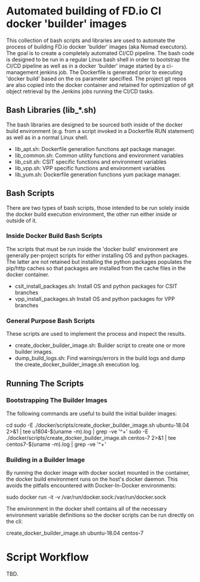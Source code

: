 # Automated building of FD.io CI docker 'builder' images

This collection of bash scripts and libraries are used to automate the process
of building FD.io docker 'builder' images (aka Nomad executors). The goal is to
create a completely automated CI/CD pipeline. The bash code is designed to be
run in a regular Linux bash shell in order to bootstrap the CI/CD pipeline
as well as in a docker 'builder' image started by a ci-management jenkins job.
The Dockerfile is generated prior to executing 'docker build' based on the os
parameter specified.  The project git repos are also copied into the docker
container and retained for optimization of git object retrieval by the Jenkins
jobs running the CI/CD tasks.

## Bash Libraries (lib_*.sh)

The bash libraries are designed to be sourced both inside of the docker build
environment (e.g. from a script invoked in a Dockerfile RUN statement) as well
as in a normal Linux shell.

- lib_apt.sh:     Dockerfile generation functions apt package manager.
- lib_common.sh:  Common utility functions and environment variables
- lib_csit.sh:    CSIT specific functions and environment variables
- lib_vpp.sh:     VPP specific functions and environment variables
- lib_yum.sh:     Dockerfile generation functions yum package manager.

## Bash Scripts

There are two types of bash scripts, those intended to be run solely inside
the docker build execution environment, the other run either inside or
outside of it.

### Inside Docker Build Bash Scripts

The scripts that must be run inside the 'docker build' environment are
generally per-project scripts for either installing OS and python packages.
The latter are not retained but installing the python packages populates the
pip/http caches so that packages are installed from the cache files in the
docker container.

- csit_install_packages.sh:  Install OS and python packages for CSIT branches
- vpp_install_packages.sh    Install OS and python packages for VPP branches


### General Purpose Bash Scripts

These scripts are used to implement the process and inspect the results.

- create_docker_builder_image.sh:  Builder script to create one or more builder images.
- dump_build_logs.sh:              Find warnings/errors in the build logs and dump the create_docker_builder_image.sh execution log.

## Running The Scripts

### Bootstrapping The Builder Images

The following commands are useful to build the initial builder images:

cd <ci-managment repol>
sudo -E ./docker/scripts/create_docker_builder_image.sh ubuntu-18.04 2>&1 | tee u1804-$(uname -m).log | grep -ve '^+'
sudo -E ./docker/scripts/create_docker_builder_image.sh centos-7 2>&1 | tee centos7-$(uname -m).log | grep -ve '^+'


### Building in a Builder Image

By running the docker image with docker socket mounted in the container,
the docker build environment runs on the host's docker daemon.  This
avoids the pitfalls encountered with Docker-In-Docker environments:

sudo docker run -it -v /var/run/docker.sock:/var/run/docker.sock <docker-image>

The environment in the docker shell contains all of the necessary
environment variable definitions so the docker scripts can be run
directly on the cli:

create_docker_builder_image.sh ubuntu-18.04 centos-7

# Script Workflow

TBD.

